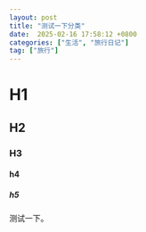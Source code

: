 ```yaml
---
layout: post
title: "测试一下分类"
date:  2025-02-16 17:58:12 +0800
categories: ["生活", "旅行日记"]
tag: ["旅行"]
---
```


# H1

## H2

### H3

#### h4

##### h5

测试一下。